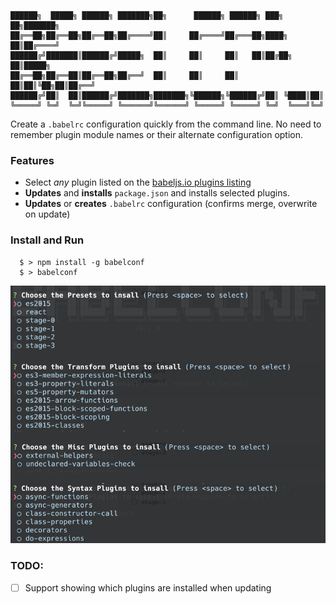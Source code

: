 ```
██████╗  █████╗ ██████╗ ███████╗██╗      ██████╗ ██████╗ ███╗   ██╗███████╗
██╔══██╗██╔══██╗██╔══██╗██╔════╝██║     ██╔════╝██╔═══██╗████╗  ██║██╔════╝
██████╔╝███████║██████╔╝█████╗  ██║     ██║     ██║   ██║██╔██╗ ██║█████╗
██╔══██╗██╔══██║██╔══██╗██╔══╝  ██║     ██║     ██║   ██║██║╚██╗██║██╔══╝
██████╔╝██║  ██║██████╔╝███████╗███████╗╚██████╗╚██████╔╝██║ ╚████║██║
╚═════╝ ╚═╝  ╚═╝╚═════╝ ╚══════╝╚══════╝ ╚═════╝ ╚═════╝ ╚═╝  ╚═══╝╚═╝
```

Create a `.babelrc` configuration quickly from the command line.
No need to remember plugin module names or their alternate configuration
option.

### Features
- Select _any_ plugin listed on the [babeljs.io plugins listing](babeljs.io/docs/plugins/)
- **Updates** and **installs** `package.json` and installs selected plugins.
- **Updates** or **creates** `.babelrc` configuration (confirms merge, overwrite on update)

### Install and Run
```
  $ > npm install -g babelconf
  $ > babelconf
```

![babelconf](./babelconf.png)

### TODO: 
- [ ] Support showing which plugins are installed when updating
